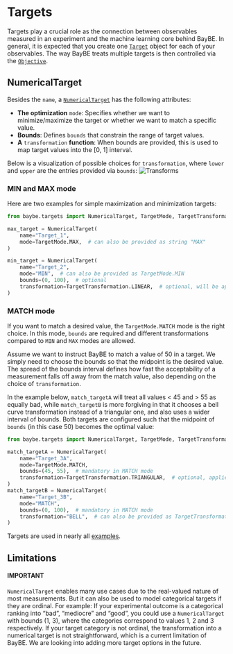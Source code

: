 # Targets

Targets play a crucial role as the connection between observables measured in an
experiment and the machine learning core behind BayBE.
In general, it is expected that you create one [`Target`]()
object for each of your observables.
The way BayBE treats multiple targets is then controlled via the
[`Objective`](objectives.md).

## NumericalTarget

Besides the `name`, a [`NumericalTarget`]()
has the following attributes:

* **The optimization** `mode`: Specifies whether we want to minimize/maximize
  the target or whether we want to match a specific value.
* **Bounds**: Defines `bounds` that constrain the range of target values.
* **A** `transformation` **function**: When bounds are provided, this is
  used to map target values into the [0, 1] interval.

Below is a visualization of possible choices for `transformation`, where `lower` and
`upper` are the entries provided via `bounds`:
![Transforms](_static/target_transforms.svg)

### MIN and MAX mode

Here are two examples for simple maximization and minimization targets:

```python
from baybe.targets import NumericalTarget, TargetMode, TargetTransformation

max_target = NumericalTarget(
    name="Target_1",
    mode=TargetMode.MAX,  # can also be provided as string "MAX"
)

min_target = NumericalTarget(
    name="Target_2",
    mode="MIN",  # can also be provided as TargetMode.MIN
    bounds=(0, 100),  # optional
    transformation=TargetTransformation.LINEAR,  # optional, will be applied if bounds are not None
)
```

### MATCH mode

If you want to match a desired value, the `TargetMode.MATCH` mode is the right choice.
In this mode, `bounds` are required and different transformations compared to `MIN`
and `MAX` modes are allowed.

Assume we want to instruct BayBE to match a value of 50 in a target.
We simply need to choose the bounds so that the midpoint is the desired value.
The spread of the bounds interval defines how fast the acceptability of a measurement
falls off away from the match value, also depending on the choice of `transformation`.

In the example below, `match_targetA` will treat all values < 45 and > 55 as
equally bad, while `match_targetB` is more forgiving in that it chooses a bell curve
transformation instead of a triangular one, and also uses a wider interval of bounds.
Both targets are configured such that the midpoint of `bounds` (in this case 50)
becomes the optimal value:

```python
from baybe.targets import NumericalTarget, TargetMode, TargetTransformation

match_targetA = NumericalTarget(
    name="Target_3A",
    mode=TargetMode.MATCH,
    bounds=(45, 55),  # mandatory in MATCH mode
    transformation=TargetTransformation.TRIANGULAR,  # optional, applied if bounds are not None
)
match_targetB = NumericalTarget(
    name="Target_3B",
    mode="MATCH",
    bounds=(0, 100),  # mandatory in MATCH mode
    transformation="BELL",  # can also be provided as TargetTransformation.BELL
)
```

Targets are used in nearly all [examples]().

## Limitations

#### IMPORTANT
`NumericalTarget` enables many use cases due to the real-valued nature of most
measurements. But it can also be used to model categorical targets if they are ordinal.
For example: If your experimental outcome is a categorical ranking into “bad”,
“mediocre” and “good”, you could use a `NumericalTarget` with bounds (1, 3), where the
categories correspond to values 1, 2 and 3 respectively.
If your target category is not ordinal, the transformation into a numerical target is
not straightforward, which is a current limitation of BayBE.
We are looking into adding more target options in the future.
